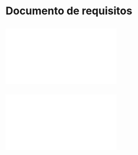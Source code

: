 # Documento de requisitos

## ![Elicitação de Requisitos](elicitacao.md)

## ![Análise de Requisitos](analise.md)